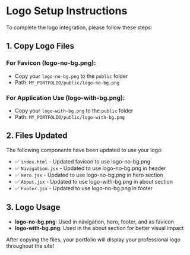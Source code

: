 # Logo Setup Instructions

To complete the logo integration, please follow these steps:

## 1. Copy Logo Files

### For Favicon (logo-no-bg.png):
- Copy your `logo-no-bg.png` to the `public` folder
- Path: `MY_PORTFOLIO/public/logo-no-bg.png`

### For Application Use (logo-with-bg.png):
- Copy your `logo-with-bg.png` to the `public` folder  
- Path: `MY_PORTFOLIO/public/logo-with-bg.png`

## 2. Files Updated

The following components have been updated to use your logo:

- ✅ `index.html` - Updated favicon to use logo-no-bg.png
- ✅ `Navigation.jsx` - Updated to use logo-no-bg.png in header
- ✅ `Hero.jsx` - Updated to use logo-no-bg.png in hero section
- ✅ `About.jsx` - Updated to use logo-with-bg.png in about section
- ✅ `Footer.jsx` - Updated to use logo-no-bg.png in footer

## 3. Logo Usage

- **logo-no-bg.png**: Used in navigation, hero, footer, and as favicon
- **logo-with-bg.png**: Used in the about section for better visual impact

After copying the files, your portfolio will display your professional logo throughout the site!
